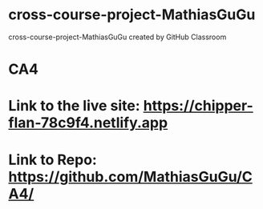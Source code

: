# cross-course-project-MathiasGuGu
cross-course-project-MathiasGuGu created by GitHub Classroom

# CA4
# Link to the live site: https://chipper-flan-78c9f4.netlify.app
# Link to Repo: https://github.com/MathiasGuGu/CA4/
